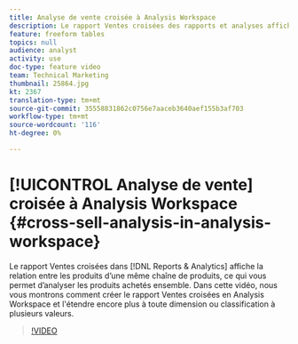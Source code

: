 ```yaml
---
title: Analyse de vente croisée à Analysis Workspace
description: Le rapport Ventes croisées des rapports et analyses affiche la relation entre les produits d’une même chaîne de produits, de sorte que vous puissiez analyser les produits achetés ensemble. Dans cette vidéo, nous vous montrons comment créer le rapport Ventes croisées en Analysis Workspace et l'étendre encore plus à toute dimension ou classification à plusieurs valeurs.
feature: freeform tables
topics: null
audience: analyst
activity: use
doc-type: feature video
team: Technical Marketing
thumbnail: 25864.jpg
kt: 2367
translation-type: tm+mt
source-git-commit: 35558831862c0756e7aaceb3640aef155b3af703
workflow-type: tm+mt
source-wordcount: '116'
ht-degree: 0%

---
```



# [!UICONTROL Analyse de vente] croisée à Analysis Workspace {#cross-sell-analysis-in-analysis-workspace}

Le rapport Ventes  croisées dans [!DNL Reports & Analytics] affiche la relation entre les produits d’une même chaîne de produits, ce qui vous permet d’analyser les produits achetés ensemble. Dans cette vidéo, nous vous montrons comment créer le rapport Ventes  croisées en Analysis Workspace et l&#39;étendre encore plus à toute dimension ou classification à plusieurs valeurs.

>[!VIDEO](https://video.tv.adobe.com/v/25864/?quality=12)
